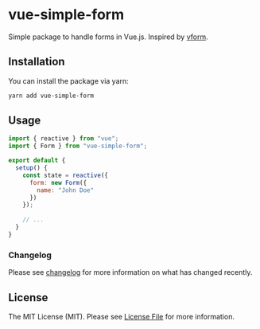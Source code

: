 # vue-simple-form
Simple package to handle forms in Vue.js. Inspired by [vform](https://github.com/cretueusebiu/vform).

## Installation

You can install the package via yarn:

```bash
yarn add vue-simple-form
```
## Usage

```javascript
import { reactive } from "vue";
import { Form } from "vue-simple-form";

export default {
  setup() {
    const state = reactive({
      form: new Form({
        name: "John Doe"
      })
    });
    
    // ...
  }
}
```

### Changelog
Please see [changelog](CHANGELOG.md) for more information on what has changed recently.

## License
The MIT License (MIT). Please see [License File](LICENSE) for more information.
